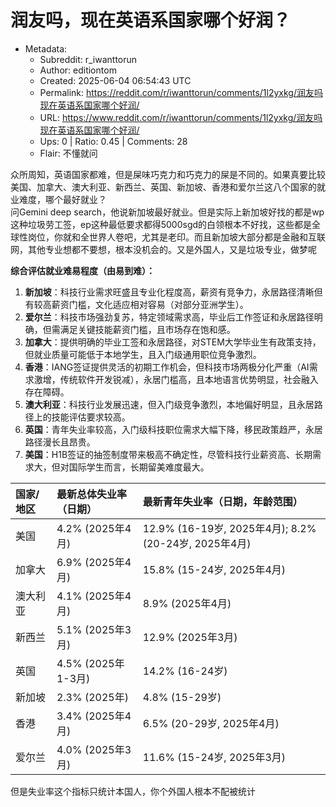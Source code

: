 # 润友吗，现在英语系国家哪个好润？

- Metadata:
  - Subreddit: r_iwanttorun
  - Author: editiontom
  - Created: 2025-06-04 06:54:43 UTC
  - Permalink: https://reddit.com/r/iwanttorun/comments/1l2yxkg/润友吗现在英语系国家哪个好润/
  - URL: https://www.reddit.com/r/iwanttorun/comments/1l2yxkg/润友吗现在英语系国家哪个好润/
  - Ups: 0 | Ratio: 0.45 | Comments: 28
  - Flair: 不懂就问


众所周知，英语国家都难，但是屎味巧克力和巧克力的屎是不同的。如果真要比较美国、加拿大、澳大利亚、新西兰、英国、新加坡、香港和爱尔兰这八个国家的就业难度，哪个最好就业？  
问Gemini deep
search，他说新加坡最好就业。但是实际上新加坡好找的都是wp这种垃圾劳工签，ep这种最低要求都得5000sgd的白领根本不好找，这些都是全球性岗位，你就和全世界人卷吧，尤其是老印。而且新加坡大部分都是金融和互联网，其他专业想都不要想，根本没机会的。又是外国人，又是垃圾专业，做梦呢

**综合评估就业难易程度（由易到难）：**

1.  **新加坡**：科技行业需求旺盛且专业化程度高，薪资有竞争力，永居路径清晰但有较高薪资门槛，文化适应相对容易（对部分亚洲学生）。
     
2.  **爱尔兰**：科技市场强劲复苏，特定领域需求高，毕业后工作签证和永居路径明确，但需满足关键技能薪资门槛，且市场存在饱和感。
     
3.  **加拿大**：提供明确的毕业工签和永居路径，对STEM大学毕业生有政策支持，但就业质量可能低于本地学生，且入门级通用职位竞争激烈。
     
4.  **香港**：IANG签证提供灵活的初期工作机会，但科技市场两极分化严重（AI需求激增，传统软件开发锐减），永居门槛高，且本地语言优势明显，社会融入存在障碍。
     
5.  **澳大利亚**：科技行业发展迅速，但入门级竞争激烈，本地偏好明显，且永居路径上的技能评估要求较高。
     
6.  **英国**：青年失业率较高，入门级科技职位需求大幅下降，移民政策趋严，永居路径漫长且昂贵。
     
7.  **美国**：H1B签证的抽签制度带来极高不确定性，尽管科技行业薪资高、长期需求大，但对国际学生而言，长期留美难度最大。
     

| 国家/地区 | 最新总体失业率（日期） | 最新青年失业率（日期，年龄范围）                      |
|:----------|:-----------------------|:------------------------------------------------------|
| 美国      | 4.2% (2025年4月)       | 12.9% (16-19岁, 2025年4月); 8.2% (20-24岁, 2025年4月) |
| 加拿大    | 6.9% (2025年4月)       | 15.8% (15-24岁, 2025年4月)                            |
| 澳大利亚  | 4.1% (2025年4月)       | 8.9% (2025年4月)                                      |
| 新西兰    | 5.1% (2025年3月)       | 12.9% (2025年3月)                                     |
| 英国      | 4.5% (2025年1-3月)     | 14.2% (16-24岁)                                       |
| 新加坡    | 2.3% (2025年)          | 4.8% (15-29岁)                                        |
| 香港      | 3.4% (2025年4月)       | 6.5% (20-29岁, 2025年4月)                             |
| 爱尔兰    | 4.0% (2025年3月)       | 11.6% (15-24岁, 2025年3月)                            |

但是失业率这个指标只统计本国人，你个外国人根本不配被统计

